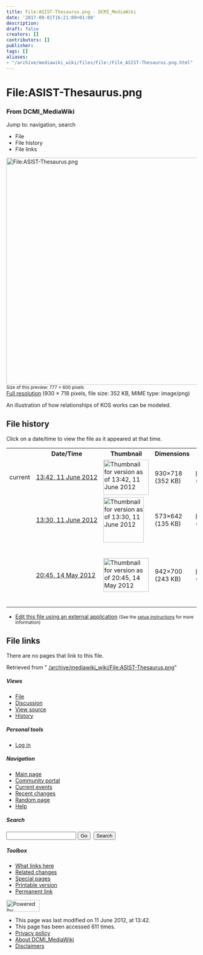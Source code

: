 ```yaml
---
title: File:ASIST-Thesaurus.png - DCMI_MediaWiki
date: '2017-09-01T16:21:09+01:00'
description: 
draft: false
creators: []
contributors: []
publisher: 
tags: []
aliases:
- "/archive/mediawiki_wiki/files/File:/File_ASIST-Thesaurus.png.html"
---
```


<a id="top"></a>
# File:ASIST-Thesaurus.png

### From DCMI\_MediaWiki

Jump to: navigation, search
<!-- start content -->
- File
- File history
- File links

 [<img alt="File:ASIST-Thesaurus.png" src="/images/d/d6/ASIST-Thesaurus.png" width="777" height="600">](/archive/mediawiki_wiki/files/ASIST-Thesaurus.png)  
<small>Size of this preview: 777 × 600 pixels</small>  
 [Full resolution](/images/d/d6/ASIST-Thesaurus.png)‎ (930 × 718 pixels, file size: 352 KB, MIME type: image/png)

An illustration of how relationships of KOS works can be modeled.

<!-- 
NewPP limit report
Preprocessor node count: 1/1000000
Post-expand include size: 0/2097152 bytes
Template argument size: 0/2097152 bytes
Expensive parser function count: 0/100
-->
## File history

Click on a date/time to view the file as it appeared at that time.

<table class="wikitable filehistory">
  <tr>
    <td></td>
    <th>Date/Time</th>
    <th>Thumbnail</th>
    <th>Dimensions</th>
    <th>User</th>
    <th>Comment</th>
  </tr>
  <tr>
    <td>current</td>
    <td class="filehistory-selected" style="white-space: nowrap;"><a href="/archive/mediawiki_wiki/files/ASIST-Thesaurus.png">13:42, 11 June 2012</a></td>
    <td><a href="/images/d/d6/ASIST-Thesaurus.png"><img alt="Thumbnail for version as of 13:42, 11 June 2012" src="/images/d/d6/ASIST-Thesaurus.png" width="120" height="93"></a></td>
    <td>930×718 <span style="white-space: nowrap;">(352 KB)</span>
    </td>
    <td>
      <a href="/index.php?title=User:MarciaZeng&amp;action=edit&amp;redlink=1" class="new mw-userlink" title="User:MarciaZeng (page does not exist)">MarciaZeng</a> <span style="white-space: nowrap;"> <span class="mw-usertoollinks">(<a href="/index.php?title=User_talk:MarciaZeng&amp;action=edit&amp;redlink=1" class="new" title="User talk:MarciaZeng (page does not exist)">Talk</a> | <a href="/index.php/Special:Contributions/MarciaZeng" title="Special:Contributions/MarciaZeng">contribs</a>)</span></span>
    </td>
    <td></td>
  </tr>
  <tr>
    <td></td>
    <td style="white-space: nowrap;"><a href="/images/archive/d/d6/20120611134214%21ASIST-Thesaurus.png">13:30, 11 June 2012</a></td>
    <td><a href="/images/archive/d/d6/20120611134214%21ASIST-Thesaurus.png"><img alt="Thumbnail for version as of 13:30, 11 June 2012" src="/images/archive/d/d6/20120611134214%21ASIST-Thesaurus.png" width="107" height="120"></a></td>
    <td>573×642 <span style="white-space: nowrap;">(135 KB)</span>
    </td>
    <td>
      <a href="/index.php?title=User:MarciaZeng&amp;action=edit&amp;redlink=1" class="new mw-userlink" title="User:MarciaZeng (page does not exist)">MarciaZeng</a> <span style="white-space: nowrap;"> <span class="mw-usertoollinks">(<a href="/index.php?title=User_talk:MarciaZeng&amp;action=edit&amp;redlink=1" class="new" title="User talk:MarciaZeng (page does not exist)">Talk</a> | <a href="/index.php/Special:Contributions/MarciaZeng" title="Special:Contributions/MarciaZeng">contribs</a>)</span></span>
    </td>
    <td> <span class="comment">(Table is updated, with corrected IDs.)</span>
    </td>
  </tr>
  <tr>
    <td></td>
    <td style="white-space: nowrap;"><a href="/images/archive/d/d6/20120611133037%21ASIST-Thesaurus.png">20:45, 14 May 2012</a></td>
    <td><a href="/images/archive/d/d6/20120611133037%21ASIST-Thesaurus.png"><img alt="Thumbnail for version as of 20:45, 14 May 2012" src="/images/archive/d/d6/20120611133037%21ASIST-Thesaurus.png" width="120" height="89"></a></td>
    <td>942×700 <span style="white-space: nowrap;">(243 KB)</span>
    </td>
    <td>
      <a href="/index.php?title=User:MarciaZeng&amp;action=edit&amp;redlink=1" class="new mw-userlink" title="User:MarciaZeng (page does not exist)">MarciaZeng</a> <span style="white-space: nowrap;"> <span class="mw-usertoollinks">(<a href="/index.php?title=User_talk:MarciaZeng&amp;action=edit&amp;redlink=1" class="new" title="User talk:MarciaZeng (page does not exist)">Talk</a> | <a href="/index.php/Special:Contributions/MarciaZeng" title="Special:Contributions/MarciaZeng">contribs</a>)</span></span>
    </td>
    <td> <span class="comment">(An illustration of how relationships of KOS works can be modeled.)</span>
    </td>
  </tr>
</table>

  

- [Edit this file using an external application](/index.php?title=File:ASIST-Thesaurus.png&action=edit&externaledit=true&mode=file "File:ASIST-Thesaurus.png") <small>(See the <a href="http://www.mediawiki.org/wiki/Manual:External_editors" class="external text" rel="nofollow">setup instructions</a> for more information)</small>

## File links

There are no pages that link to this file.

Retrieved from " [/archive/mediawiki_wiki/File:ASIST-Thesaurus.png](/archive/mediawiki_wiki/files/File:/File:ASIST-Thesaurus.png.html)"

<!-- end content -->

##### Views

- [File](/archive/mediawiki_wiki/files/File:/File:ASIST-Thesaurus.png.html "View the file page [c]")
- [Discussion](/index.php?title=File_talk:ASIST-Thesaurus.png&action=edit&redlink=1 "Discussion about the content page [t]")
- [View source](/index.php?title=File:ASIST-Thesaurus.png&action=edit "This page is protected.
You can view its source [e]")
- [History](/index.php?title=File:ASIST-Thesaurus.png&action=history "Past revisions of this page [h]")

##### Personal tools

- [Log in](/index.php?title=Special:UserLogin&returnto=File:ASIST-Thesaurus.png "You are encouraged to log in; however, it is not mandatory [o]")

<script type="text/javascript"> if (window.isMSIE55) fixalpha(); </script>

##### Navigation

- [Main page](/index.php/Main_Page "Visit the main page [z]")
- [Community portal](/index.php/DCMI_MediaWiki:Community_portal "About the project, what you can do, where to find things")
- [Current events](/index.php/DCMI_MediaWiki:Current_events "Find background information on current events")
- [Recent changes](/index.php/Special:RecentChanges "The list of recent changes in the wiki [r]")
- [Random page](/index.php/Special:Random "Load a random page [x]")
- [Help](/index.php/Help:Contents "The place to find out")

##### <label for="searchInput">Search</label>

<form action="/index.php" id="searchform">
				<input type="hidden" name="title" value="Special:Search">
				<input id="searchInput" title="Search DCMI_MediaWiki" accesskey="f" type="search" name="search">
				<input type="submit" name="go" class="searchButton" id="searchGoButton" value="Go" title="Go to a page with this exact name if exists"> 
				<input type="submit" name="fulltext" class="searchButton" id="mw-searchButton" value="Search" title="Search the pages for this text">
			</form>

##### Toolbox

- [What links here](/index.php/Special:WhatLinksHere/File:ASIST-Thesaurus.png "List of all wiki pages that link here [j]")
- [Related changes](/index.php/Special:RecentChangesLinked/File:ASIST-Thesaurus.png "Recent changes in pages linked from this page [k]")
- [Special pages](/index.php/Special:SpecialPages "List of all special pages [q]")
- [Printable version](/index.php?title=File:ASIST-Thesaurus.png&printable=yes "Printable version of this page [p]")
- [Permanent link](/index.php?title=File:ASIST-Thesaurus.png&oldid=3321 "Permanent link to this revision of the page")

<!-- end of the left (by default at least) column -->

 [<img src="/skins/common/images/poweredby_mediawiki_88x31.png" height="31" width="88" alt="Powered by MediaWiki">](http://www.mediawiki.org/)

- This page was last modified on 11 June 2012, at 13:42.
- This page has been accessed 611 times.
- [Privacy policy](/index.php/DCMI_MediaWiki:Privacy_policy "DCMI MediaWiki:Privacy policy")
- [About DCMI\_MediaWiki](/index.php/DCMI_MediaWiki:About "DCMI MediaWiki:About")
- [Disclaimers](/index.php/DCMI_MediaWiki:General_disclaimer "DCMI MediaWiki:General disclaimer")

<script>if (window.runOnloadHook) runOnloadHook();</script><!-- Served in 0.464 secs. -->

